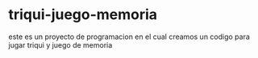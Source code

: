 # triqui-juego-memoria
este es un proyecto de programacion en el cual creamos un codigo para jugar triqui y juego de memoria 
